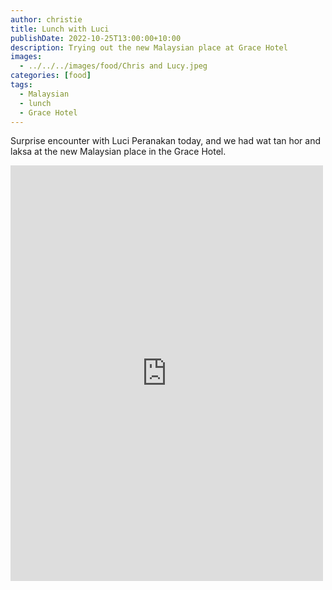 ```yaml
---
author: christie
title: Lunch with Luci
publishDate: 2022-10-25T13:00:00+10:00
description: Trying out the new Malaysian place at Grace Hotel
images:
  - ../../../images/food/Chris and Lucy.jpeg
categories: [food]
tags:
  - Malaysian
  - lunch
  - Grace Hotel
---
```


Surprise encounter with Luci Peranakan today, and we had wat tan hor and laksa at the new Malaysian place in the Grace Hotel.

<iframe src="https://www.facebook.com/plugins/post.php?href=https%3A%2F%2Fwww.facebook.com%2Fchris1.tham%2Fposts%2Fpfbid0scaEa3pgrt4FibQjDxxWU2HrNUcdBV8Cj2LkvaxEmGNY9SK4GzkVSp1oTs1raYLFl&show_text=true&width=500" width="500" height="665" style="border:none;overflow:hidden" scrolling="no" frameborder="0" allowfullscreen="true" allow="autoplay; clipboard-write; encrypted-media; picture-in-picture; web-share"></iframe>
